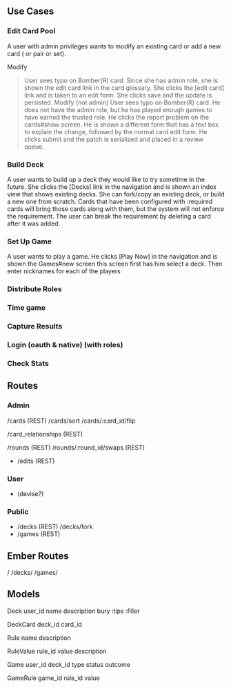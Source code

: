 
## Use Cases
### Edit Card Pool

A user with admin privileges wants to modify an existing card or add a new card ( or pair or set).

Modify
> User sees typo on Bomber(R) card. Since she has admin role, she is shown the edit card link
> in the card glossary.  She clicks the [edit card] link and is taken to an edit form.  She 
> clicks save and the update is persisted.
Modify (not admin)
> User sees typo on Bomber(R) card. He does not have the admin role, but he has played enough 
> games to have earned the trusted role.  He clicks the report problem on the cards#show screen. 
> He is shown a different form that has a text box to explain the change, followed by the normal 
> card edit form.  He clicks submit and the patch is serialized and placed in a review queue.


### Build Deck

A user wants to build up a deck they would like to try sometime in the future. She clicks the [Decks] link in the navigation and is shown an index view that shows existing decks.  She can fork/copy an existing deck, or build a new one from scratch.  Cards that have been configured with :required cards will bring those cards along with them, but the system will not enforce the requirement.  The user can break the requirement by deleting a card after it was added.

### Set Up Game

A user wants to play a game. He clicks [Play Now] in the navigation and is shown the Games#new screen this screen first has him select a deck.  Then enter nicknames for each of the players

### Distribute Roles
### Time game
### Capture Results
### Login (oauth & native) (with roles)
### Check Stats


## Routes

### Admin
/cards (REST)
/cards/sort
/cards/:card_id/flip

/card_relationships (REST)

/rounds (REST)
/rounds/:round_id/swaps (REST)



* /edits (REST)

### User
* (devise?)

### Public
* /decks (REST)
  /decks/fork
* /games (REST)


## Ember Routes

/
/decks/
/games/



## Models

Deck
	user_id
	name
	description
	bury
	:tips
	:filler

DeckCard
	deck_id
	card_id

Rule
	name
	description

RuleValue
	rule_id
	value
	description

Game
	user_id
	deck_id
	type
	status
	outcome

GameRule
	game_id
	rule_id
	value
